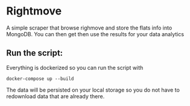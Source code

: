 # Rightmove 

A simple scraper that browse righmove and store the flats info into MongoDB. You can then get then use the results for your data analytics

## Run the script: 
Everything is dockerized so you can run the script with
```commandline
docker-compose up --build
```
The data will be persisted on your local storage so you do not have to redownload data that are already there.